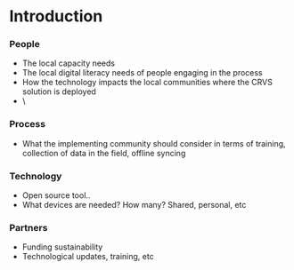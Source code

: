 # Introduction

### People

* The local capacity needs
* The local digital literacy needs of people engaging in the process
* How the technology impacts the local communities where the CRVS solution is deployed
* \


### Process

* What the implementing community should consider in terms of training, collection of data in the field, offline syncing

### Technology

* Open source tool..
* What devices are needed? How many? Shared, personal, etc

### Partners

* Funding sustainability
* Technological updates, training, etc
